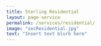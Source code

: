 ```yaml
---
title: Sterling Residential
layout: page-service
permalink: /services/residential/
image: "secResidential.jpg"
text: "Insert text blurb here"
---
```


